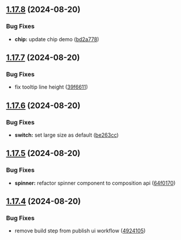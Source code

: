## [1.17.8](https://github.com/acronis/ui-component-library/compare/v1.17.7...v1.17.8) (2024-08-20)


### Bug Fixes

* **chip:** update chip demo ([bd2a778](https://github.com/acronis/ui-component-library/commit/bd2a77806c8f40a5d679175c64f3baa55ce0d640))

## [1.17.7](https://github.com/acronis/ui-component-library/compare/v1.17.6...v1.17.7) (2024-08-20)


### Bug Fixes

* fix tooltip line height ([39f6611](https://github.com/acronis/ui-component-library/commit/39f66116a29a103f01ebb428eb45eea2934b0b70))

## [1.17.6](https://github.com/acronis/ui-component-library/compare/v1.17.5...v1.17.6) (2024-08-20)


### Bug Fixes

* **switch:** set large size as default ([be263cc](https://github.com/acronis/ui-component-library/commit/be263cc6cf0ffa0aaf3029b09932ebaf5718ae3b))

## [1.17.5](https://github.com/acronis/ui-component-library/compare/v1.17.4...v1.17.5) (2024-08-20)


### Bug Fixes

* **spinner:** refactor spinner component to composition api ([64f0170](https://github.com/acronis/ui-component-library/commit/64f01701285b78378ece89cbfc726540b73871a9))

## [1.17.4](https://github.com/acronis/ui-component-library/compare/v1.17.3...v1.17.4) (2024-08-20)


### Bug Fixes

* remove build step from publish ui workflow ([4924105](https://github.com/acronis/ui-component-library/commit/49241050b3fd9ae4e7a422f09096a91311fab4d1))

